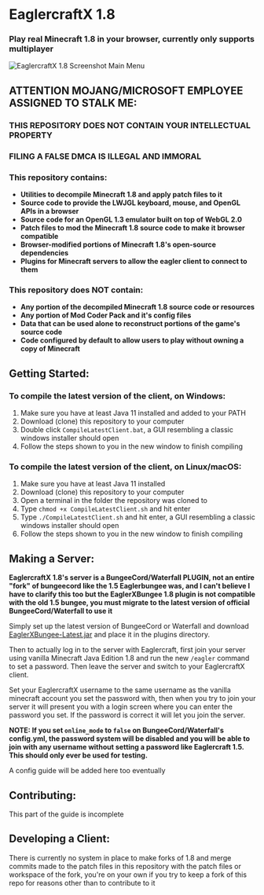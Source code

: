 # EaglercraftX 1.8

### Play real Minecraft 1.8 in your browser, currently only supports multiplayer

![EaglercraftX 1.8 Screenshot Main Menu](https://media.discordapp.net/attachments/1042594789943689327/1057655404454223932/eaglerx-480p.png)

## ATTENTION MOJANG/MICROSOFT EMPLOYEE ASSIGNED TO STALK ME:

### THIS REPOSITORY DOES NOT CONTAIN YOUR INTELLECTUAL PROPERTY

### FILING A FALSE DMCA IS ILLEGAL AND IMMORAL

### This repository contains:

 - **Utilities to decompile Minecraft 1.8 and apply patch files to it**
 - **Source code to provide the LWJGL keyboard, mouse, and OpenGL APIs in a browser**
 - **Source code for an OpenGL 1.3 emulator built on top of WebGL 2.0**
 - **Patch files to mod the Minecraft 1.8 source code to make it browser compatible**
 - **Browser-modified portions of Minecraft 1.8's open-source dependencies**
 - **Plugins for Minecraft servers to allow the eagler client to connect to them**

### This repository does NOT contain:

 - **Any portion of the decompiled Minecraft 1.8 source code or resources**
 - **Any portion of Mod Coder Pack and it's config files**
 - **Data that can be used alone to reconstruct portions of the game's source code**
 - **Code configured by default to allow users to play without owning a copy of Minecraft**

## Getting Started:

### To compile the latest version of the client, on Windows:

1. Make sure you have at least Java 11 installed and added to your PATH
2. Download (clone) this repository to your computer
3. Double click `CompileLatestClient.bat`, a GUI resembling a classic windows installer should open
4. Follow the steps shown to you in the new window to finish compiling

### To compile the latest version of the client, on Linux/macOS:

1. Make sure you have at least Java 11 installed
2. Download (clone) this repository to your computer
3. Open a terminal in the folder the repository was cloned to
4. Type `chmod +x CompileLatestClient.sh` and hit enter
5. Type `./CompileLatestClient.sh` and hit enter, a GUI resembling a classic windows installer should open
6. Follow the steps shown to you in the new window to finish compiling

## Making a Server:

**EaglercraftX 1.8's server is a BungeeCord/Waterfall PLUGIN, not an entire "fork" of bungeecord like the 1.5 Eaglerbungee was, and I can't believe I have to clarify this too but the EaglerXBungee 1.8 plugin is not compatible with the old 1.5 bungee, you must migrate to the latest version of official BungeeCord/Waterfall to use it**

Simply set up the latest version of BungeeCord or Waterfall and download [EaglerXBungee-Latest.jar](https://gitlab.com/lax1dude/eaglercraftx-1.8/-/raw/main/gateway/EaglercraftXBungee/EaglerXBungee-Latest.jar) and place it in the plugins directory.

Then to actually log in to the server with Eaglercraft, first join your server using vanilla Minecraft Java Edition 1.8 and run the new `/eagler` command to set a password. Then leave the server and switch to your EaglercraftX client. 

Set your EaglercraftX username to the same username as the vanilla minecraft account you set the password with, then when you try to join your server it will present you with a login screen where you can enter the password you set. If the password is correct it will let you join the server.

**NOTE: If you set `online_mode` to `false` on BungeeCord/Waterfall's config.yml, the password system will be disabled and you will be able to join with any username without setting a password like Eaglercraft 1.5. This should only ever be used for testing.**

A config guide will be added here too eventually

## Contributing:

This part of the guide is incomplete

## Developing a Client:

There is currently no system in place to make forks of 1.8 and merge commits made to the patch files in this repository with the patch files or workspace of the fork, you're on your own if you try to keep a fork of this repo for reasons other than to contribute to it
